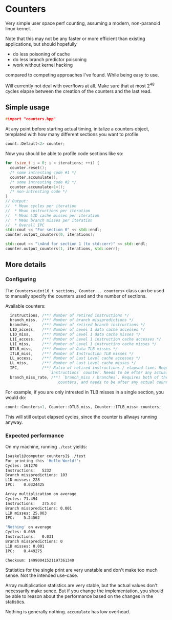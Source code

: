 # Counters

Very simple user space perf counting, assuming a modern, non-paranoid linux kernel.

Note that this may not be any faster or more efficient than existing applications, but should hopefully 

* do less poisoning of cache
* do less branch predictor poisoning
* work without kernel hacking

compared to competing approaches I've found. While being easy to use.

Will currently not deal with overflows at all. Make sure that at most $2^{48}$ cycles elapse between the creation of the counters and the last read.

## Simple usage

```c++
#import "counters.hpp"
```

At any point before starting actual timing, initalize a counters object, templated with how many different sections you want to profile.

```c++
count::Default<2> counter;
```

Now you should be able to profile code sections like so:

```c++
for (size_t i = 0; i < iterations; ++i) {
  counter.reset();
  /* some intresting code #1 */
  counter.accumulate();
  /* some intresting code #2 */
  counter.accumulate<1>();
  /* non-intresting code */
}
// Output: 
//  * Mean cycles per iteration 
//  * Mean instructions per iteration
//  * Mean L1D cache misses per iteration
//  * Mean branch misses per iteration
//  * Overall IPC
std::cout << "For section 0" << std::endl;
counter.output_counters(0, iterations);

std::cout << "\nAnd for section 1 (to std:cerr)" << std::endl; 
counter.output_counters(1, iterations, std::cerr);
```

## More details

### Configuring

The `Counters<uint16_t sections, Counter... counters>` class can be used to manually specify the counters used and the number of sections.

Available counters:

```c++
  instructions, /**! Number of retired instructions */
  branch_miss,  /**! Number of branch misspredictions */
  branches,     /**! Number of retired branch instructions */
  L1D_access,   /**! Number of Level 1 data cache accesses */
  L1D_miss,     /**! Number of Level 1 data cache misses */
  L1I_access,   /**! Number of Level 1 instruction cache accesses */
  L1I_miss,     /**! Number of Level 1 instructino cache misses */
  DTLB_miss,    /**! Number of Data TLB misses */
  ITLB_miss,    /**! Number of Instruction TLB misses */
  LL_access,    /**! Number of Last Level cache accesses */
  LL_miss,      /**! Number of Last Level cache misses */
  IPC,          /**! Ratio of retired instructions / elapsed time. Requires the
                   `instructions` counter. Needs to be efter any actual counters. */
  branch_miss_rate, /**! `branch_miss / branches`. Requires both of these
                       counters, and needs to be after any actual counters. */
```

For example, if you are only intrested in TLB misses in a single section, you would do:

```c++
count::Counters<1, Counter::DTLB_miss, Counter::ITLB_miss> counters;
```

This will still output elapsed cycles, since the counter is allways running anyway.

### Expected performance

On my machine, running `./test` yields:

```bash
[saskeli@computer counters]$ ./test
For printing this 'Hello World!':
Cycles:	161270
Instructions:	5232
Branch misspredictions:	103
L1D misses:	228
IPC:	0.0324425

Array multiplication on average
Cycles:	71.494
Instructions:	375.03
Branch misspredictions:	0.001
L1D misses:	25.003
IPC:	5.24562

'Nothing' on average
Cycles:	0.069
Instructions:	0.031
Branch misspredictions:	0
L1D misses:	0.001
IPC:	0.449275

Checksum: 14990041521197361340
```

Statistics for the single print are very unstable and don't make too much sense. Not the intended use-case.

Array multiplication statistics are very stable, but the actual values don't necessarily make sence. But if you change the implementation, you should be able to reason about the performance based on the changes in the statistics.

Nothing is generally nothing. `accumulate` has low overhead.